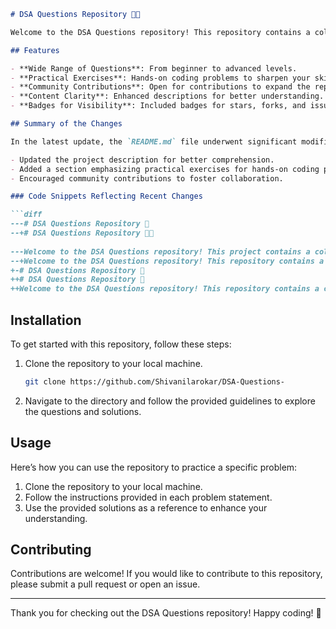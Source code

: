 ```markdown
# DSA Questions Repository 🎉🤖

Welcome to the DSA Questions repository! This repository contains a collection of data structure and algorithm questions to help you master coding interviews and improve your problem-solving skills.

## Features

- **Wide Range of Questions**: From beginner to advanced levels.
- **Practical Exercises**: Hands-on coding problems to sharpen your skills.
- **Community Contributions**: Open for contributions to expand the repository.
- **Content Clarity**: Enhanced descriptions for better understanding.
- **Badges for Visibility**: Included badges for stars, forks, and issues.

## Summary of the Changes

In the latest update, the `README.md` file underwent significant modifications to enhance clarity and usability. Key changes include:

- Updated the project description for better comprehension.
- Added a section emphasizing practical exercises for hands-on coding practice.
- Encouraged community contributions to foster collaboration.

### Code Snippets Reflecting Recent Changes

```diff
---# DSA Questions Repository 🎉
--+# DSA Questions Repository 🎉🤖
 
---Welcome to the DSA Questions repository! This project contains a collection of data structure and algorithm questions designed to help you improve your coding skills.
--+Welcome to the DSA Questions repository! This repository contains a collection of data structure and algorithm questions to help you master coding interviews and improve your problem-solving skills.
+-# DSA Questions Repository 🤖
++# DSA Questions Repository 🎉
++Welcome to the DSA Questions repository! This repository contains a collection of data structure and algorithm questions to help you master coding interviews and improve your problem-solving skills.
```

## Installation

To get started with this repository, follow these steps:

1. Clone the repository to your local machine.
   ```bash
   git clone https://github.com/Shivanilarokar/DSA-Questions-
   ```
2. Navigate to the directory and follow the provided guidelines to explore the questions and solutions.

## Usage

Here’s how you can use the repository to practice a specific problem:

1. Clone the repository to your local machine.
2. Follow the instructions provided in each problem statement.
3. Use the provided solutions as a reference to enhance your understanding.

## Contributing

Contributions are welcome! If you would like to contribute to this repository, please submit a pull request or open an issue.

---

Thank you for checking out the DSA Questions repository! Happy coding! 🚀
```
